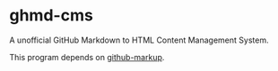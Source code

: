 ghmd-cms
========

A unofficial GitHub Markdown to HTML Content Management System.

This program depends on [github-markup](https://github.com/github/markup).
